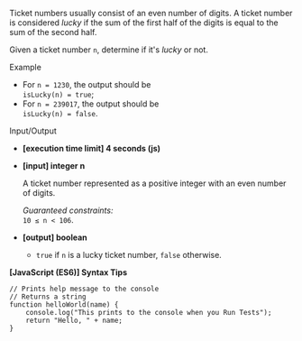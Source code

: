 Ticket numbers usually consist of an even number of digits. A ticket number is considered
_lucky_ if the sum of the first half of the digits is equal to the sum of the second half.

Given a ticket number `n`, determine if it's _lucky_ or not.

Example

- For `n = 1230`, the output should be  
  `isLucky(n) = true`;
- For `n = 239017`, the output should be  
  `isLucky(n) = false`.

Input/Output

- **\[execution time limit\] 4 seconds (js)**

- **\[input\] integer n**

  A ticket number represented as a positive integer with an even number of digits.

  _Guaranteed constraints:_  
  `10 ≤ n < 106`.

- **\[output\] boolean**

  - `true` if `n` is a lucky ticket number, `false` otherwise.

**\[JavaScript (ES6)\] Syntax Tips**

    // Prints help message to the console
    // Returns a string
    function helloWorld(name) {
        console.log("This prints to the console when you Run Tests");
        return "Hello, " + name;
    }
